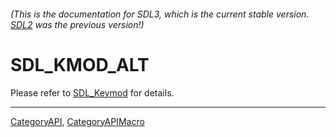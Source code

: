 ###### (This is the documentation for SDL3, which is the current stable version. [SDL2](https://wiki.libsdl.org/SDL2/) was the previous version!)
# SDL_KMOD_ALT

Please refer to [SDL_Keymod](SDL_Keymod) for details.

----
[CategoryAPI](CategoryAPI), [CategoryAPIMacro](CategoryAPIMacro)

